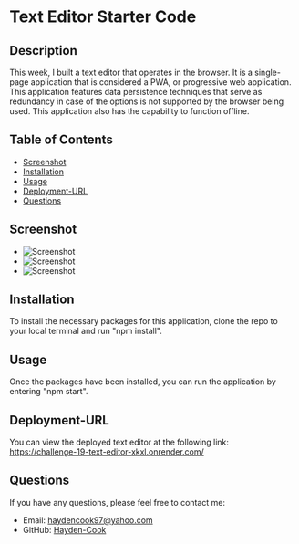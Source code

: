 # Text Editor Starter Code

## Description
This week, I built a text editor that operates in the browser. It is a single-page application that is considered a PWA, or progressive web application. This application features data persistence techniques that serve as redundancy in case of the options is not supported by the browser being used. This application also has the capability to function offline.

## Table of Contents
- [Screenshot](#screenshot)
- [Installation](#installation)
- [Usage](#usage)
- [Deployment-URL](#deployment-url)
- [Questions](#questions)

## Screenshot
- ![Screenshot](https://github.com/Hayden-Cook/Challenge-19-PWA-Text-Editor/blob/main/images/Jate1.png)
- ![Screenshot](https://github.com/Hayden-Cook/Challenge-19-PWA-Text-Editor/blob/main/images/Jate2.png)
- ![Screenshot](https://github.com/Hayden-Cook/Challenge-19-PWA-Text-Editor/blob/main/images/Jate3.png)

## Installation
To install the necessary packages for this application, clone the repo to your local terminal and run "npm install".

## Usage
Once the packages have been installed, you can run the application by entering "npm start".

## Deployment-URL
You can view the deployed text editor at the following link: https://challenge-19-text-editor-xkxl.onrender.com/

## Questions
If you have any questions, please feel free to contact me:
  - Email: [haydencook97@yahoo.com](mailto:haydencook97@yahoo.com)
  - GitHub: [Hayden-Cook](https://github.com/Hayden-Cook)
